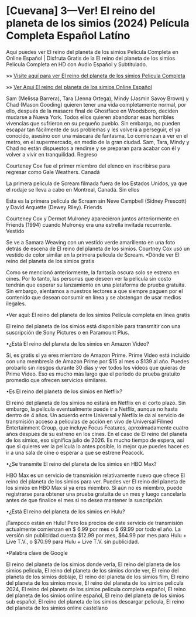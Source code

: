 # [Cuevana] 3—Ver! El reino del planeta de los simios (2024) Película Completa Español Latíno


Aquí puedes ver El reino del planeta de los simios Pelicula Completa en Online Español | Disfruta Gratis de la El reino del planeta de los simios Pelicula Completa en HD con Audio Español y Subtitulado.

»» [Visite aquí para ver El reino del planeta de los simios Pelicula Completa](https://f2movies.site/es/movie/653346/kingdom-of-the-planet-of-the-apes)

»» [Ver Aqui El reino del planeta de los simios Online Español](https://f2movies.site/es/movie/653346/kingdom-of-the-planet-of-the-apes)

Sam (Melissa Barrera), Tara (Jenna Ortega), Mindy (Jasmin Savoy Brown) y Chad (Mason Gooding) quieren tener una vida completamente normal, por ello, después de la masacre final de Ghostface en Woodsboro, deciden mudarse a Nueva York. Todos ellos quieren abandonar esas horribles vivencias que sufrieron en su pequeño pueblo. Sin embargo, no pueden escapar tan fácilmente de sus problemas y les volverá a perseguir, el ya conocido, asesino con una máscara de fantasma. Lo comienzan a ver en el metro, en el supermercado, en medio de la gran ciudad. Sam, Tara, Mindy y Chad no están dispuestos a rendirse y se preparan para acabar con él y volver a vivir en tranquilidad.
Regreso

Courteney Cox fue el primer miembro del elenco en inscribirse para regresar como Gale Weathers.
Canadá

La primera película de Scream filmada fuera de los Estados Unidos, ya que el rodaje se lleva a cabo en Montreal, Canadá.
Sin ellos

Esta es la primera película de Scream sin Neve Campbell (Sidney Prescott) y David Arquette (Dewey Riley).
Friends

Courteney Cox y Dermot Mulroney aparecieron juntos anteriormente en Friends (1994) cuando Mulroney era una estrella invitada recurrente.
Vestido

Se ve a Samara Weaving con un vestido verde amarillento en una foto detrás de escena de El reino del planeta de los simios. Courtney Cox usó un vestido de color similar en la primera película de Scream.
•Dónde ver El reino del planeta de los simios gratis

Como se mencionó anteriormente, la fantasía oscura solo se estrena en cines. Por lo tanto, las personas que deseen ver la película sin costo tendrán que esperar su lanzamiento en una plataforma de prueba gratuita. Sin embargo, alentamos a nuestros lectores a que siempre paguen por el contenido que desean consumir en línea y se abstengan de usar medios ilegales.

•Ver aquí: El reino del planeta de los simios Película completa en línea gratis

El reino del planeta de los simios está disponible para transmitir con una suscripción de Sony Pictures o en Paramount Plus.

•¿Está El reino del planeta de los simios en Amazon Video?

Sí, es gratis si ya eres miembro de Amazon Prime. Prime Video está incluido con una membresía de Amazon Prime por $15 al mes o $139 al año. Puedes probarlo sin riesgos durante 30 días y ver todos los videos que quieras de Prime Video. Eso es mucho más largo que el período de prueba gratuito promedio que ofrecen servicios similares.

•Es El reino del planeta de los simios en Netflix?

El reino del planeta de los simios no estará en Netflix en el corto plazo. Sin embargo, la película eventualmente puede ir a Netflix, aunque no hasta dentro de 4 años. Un acuerdo entre Universal y Netflix le da al servicio de transmisión acceso a películas de acción en vivo de Universal Filmed Entertainment Group, que incluye Focus Features, aproximadamente cuatro años después de su estreno en los cines. En el caso de El reino del planeta de los simios, eso significa julio de 2026. Es mucho tiempo de espera, así que si quieres ver la película lo antes posible, lo mejor que puedes hacer es ir a una sala de cine o esperar a que se estrene Peacock.

•¿Se transmite El reino del planeta de los simios en HBO Max?

HBO Max es un servicio de transmisión relativamente nuevo que ofrece El reino del planeta de los simios para ver. Puedes ver El reino del planeta de los simios en HBO Max si ya eres miembro. Si aún no es miembro, puede registrarse para obtener una prueba gratuita de un mes y luego cancelarla antes de que finalice el mes si no desea mantener la suscripción.

•¿Está El reino del planeta de los simios en Hulu?

¡Tampoco están en Hulu! Pero los precios de este servicio de transmisión actualmente comienzan en $ 6.99 por mes o $ 69.99 por todo el año. La versión sin publicidad cuesta $12.99 por mes, $64.99 por mes para Hulu + Live T.V., o $70.99 para Hulu + Live T.V. sin publicidad.

•Palabra clave de Google

El reino del planeta de los simios donde verla, El reino del planeta de los simios pelicula, El reino del planeta de los simios donde ver, El reino del planeta de los simios doblaje, El reino del planeta de los simios film, El reino del planeta de los simios movie, El reino del planeta de los simios pelicula 2024, El reino del planeta de los simios pelicula completa español, El reino del planeta de los simios online español, El reino del planeta de los simios sub español, El reino del planeta de los simios descargar pelicula, El reino del planeta de los simios online castellano
